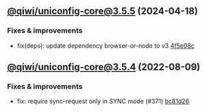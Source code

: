 ## [@qiwi/uniconfig-core@3.5.5](https://github.com/qiwi/uniconfig/compare/2022.8.9-qiwi.uniconfig-core.3.5.4-f0...2024.4.18-qiwi.uniconfig-core.3.5.5-f0) (2024-04-18)

### Fixes & improvements
* fix(deps): update dependency browser-or-node to v3 [4f5e08c](https://github.com/qiwi/uniconfig/commit/4f5e08cce01daf8004dba237e24cc9956d5bc4a6)

## [@qiwi/uniconfig-core@3.5.4](https://github.com/qiwi/uniconfig/compare/@qiwi/uniconfig-core@3.5.3...2022.8.9-qiwi.uniconfig-core.3.5.4-f0) (2022-08-09)

### Fixes & improvements
* fix: require sync-request only in SYNC mode (#371) [bc81d26](https://github.com/qiwi/uniconfig/commit/bc81d261273ce3976f71db5e7e6dcea3584ad483)
